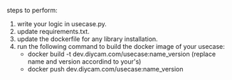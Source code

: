 steps to perform:
1. write your logic in usecase.py.
2. update requirements.txt.
3. update the dockerfile for any library installation.
4. run the following command to build the docker image of your usecase:
    - docker build -t dev.diycam.com/usecase:name_version   (replace name and version accordind to your's)
    - docker push dev.diycam.com/usecase:name_version


